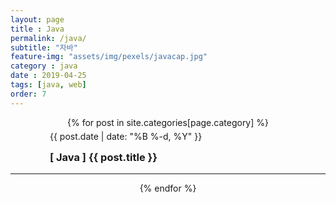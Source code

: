```yaml
--- 
layout: page
title : Java
permalink: /java/
subtitle: "자바" 
feature-img: "assets/img/pexels/javacap.jpg"
category : java
date : 2019-04-25
tags: [java, web]
order: 7
---
```


<div align="center">
{% for post in site.categories[page.category] %}
   <div style="width:75%;">
   <p class="meta" align="left" style="line-height:0px;">
              {{ post.date | date: "%B %-d, %Y" }}
        </p>
    <h3 align="left">
        <a href="{{ post.url | absolute_url }}" style="text-decoration:none;">
        [ Java ] {{ post.title }}
        </a>
    </h3>
    </div>
    <hr/>
{% endfor %}
</div>

<br/>